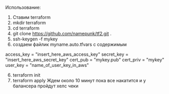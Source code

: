 Использование:
1. Ставим terraform
2. mkdir terraform
3. cd terraform
4. git clone https://github.com/namepunk/tf2.git . 
4. ssh-keygen -f mykey
5. создаем файлик myname.auto.tfvars c содержимым

access_key = "insert_here_aws_access_key"
secret_key = "insert_here_aws_secret_key"
cert_pub = "mykey.pub"
cert_priv = "mykey"
user_key = "name_of_user_key_in_aws"

6. terraform init
7. terraform apply
 Ждем около 10 минут пока все накатится и у балансера пройдут хелс чеки
